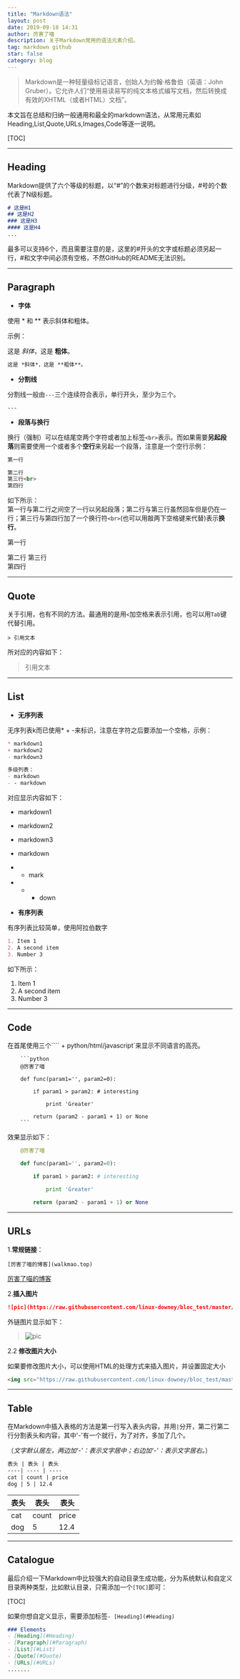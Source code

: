 ```yaml
---
title: "Markdown语法"
layout: post
date: 2019-09-18 14:31
author: 厉害了喵
description: 关于Markdown常用的语法元素介绍。
tag: markdown github
star: false
category: blog
---
```


> Markdown是一种轻量级标记语言，创始人为约翰·格鲁伯（英语：John Gruber）。它允许人们“使用易读易写的纯文本格式编写文档，然后转换成有效的XHTML（或者HTML）文档”。

本文旨在总结和归纳一般通用和最全的markdown语法，从常用元素如Heading,List,Quote,URLs,Images,Code等逐一说明。

[TOC]

---

## Heading

Markdown提供了六个等级的标题，以“#”的个数来对标题进行分级，#号的个数代表了N级标题。

```Markdown
# 这是H1
## 这是H2
### 这是H3
#### 这是H4  
...
```

最多可以支持6个，而且需要注意的是，这里的#开头的文字或标题必须另起一行，#和文字中间必须有空格，不然GitHub的README无法识别。

---

## Paragraph

- **字体**  

使用 * 和 ** 表示斜体和粗体。

示例：

这是 *斜体*，这是 **粗体**。

```Markdown
这是 *斜体*，这是 **粗体**。

```

- **分割线**

分割线一般由`---`三个连续符合表示，单行开头，至少为三个。

	---

- **段落与换行**

换行（强制）可以在结尾空两个字符或者加上标签`<br>`表示。而如果需要**另起段落**则需要使用一个或者多个**空行**来另起一个段落，注意是一个空行示例：

```Markdown
第一行

第二行
第三行<br>
第四行
```

如下所示：   
第一行与第二行之间空了一行以另起段落；第二行与第三行虽然回车但是仍在一行；第三行与第四行加了一个换行符`<br>`(也可以用敲两下空格键来代替)表示**换行**。

第一行

第二行
第三行  
第四行

---

## Quote 

关于引用，也有不同的方法。最通用的是用`<`加空格来表示引用，也可以用`Tab`键代替引用。

`> 引用文本`

所对应的内容如下：

> 引用文本

---

## List

- **无序列表**

无序列表k而已使用* + -来标识，注意在字符之后要添加一个空格，示例：

```Markdown
* markdown1
+ markdown2
- markdown3

多级列表：
- markdown
- - markdown
```

对应显示内容如下：

* markdown1
+ markdown2
- markdown3

- markdown
- - mark
- - - down

- **有序列表**

有序列表比较简单，使用阿拉伯数字

```Markdown
1. Item 1
2. A second item
3. Number 3
```

如下所示：

1. Item 1
2. A second item
3. Number 3

---

## Code

在首尾使用三个```` + python/html/javascript`来显示不同语言的高亮。

```
	```python
	@厉害了喵

	def func(param1='', param2=0):

		if param1 > param2: # interesting

			print 'Greater'

		return (param2 - param1 + 1) or None
	```
```

效果显示如下：

```Python
	@厉害了喵

	def func(param1='', param2=0):

		if param1 > param2: # interesting

			print 'Greater'

		return (param2 - param1 + 1) or None
```

---

## URLs

1.**常规链接**：

`[厉害了喵的博客](walkmao.top)`

[厉害了喵的博客](walkmao.top)

2.**插入图片**

```Markdown
![pic](https://raw.githubusercontent.com/linux-downey/bloc_test/master/picture/Makedown/Makedown.png)
```

外链图片显示如下：

> ![pic](https://raw.githubusercontent.com/linux-downey/bloc_test/master/picture/Makedown/Makedown.png)

2.2 **修改图片大小**

如果要修改图片大小，可以使用HTML的处理方式来插入图片，并设置固定大小

```HTML
<img src="https://raw.githubusercontent.com/linux-downey/bloc_test/master/picture/Makedown/Makedown.png" width="%50" height="%50" />
```

---

## Table

在Markdown中插入表格的方法是第一行写入表头内容，并用`|`分开，第二行第二行分割表头和内容，其中'-'有一个就行，为了对齐，多加了几个。

（*文字默认居左，两边加‘-’：表示文字居中；右边加‘-’：表示文字居右。*）

```markdown
表头 | 表头 | 表头
----| ---- | ----
cat | count | price
dog | 5 | 12.4
```

表头 | 表头 | 表头
----| ---- | ----
cat | count | price
dog | 5 | 12.4

---

## Catalogue

最后介绍一下Markdown中比较强大的自动目录生成功能，分为系统默认和自定义目录两种类型，比如默认目录，只需添加一个`[TOC]`即可：

[TOC]

如果你想自定义显示，需要添加标签`- [Heading](#Heading)`

```markdown
### Elements
- [Heading](#Heading)
- [Paragraph](#Paragraph)
- [List](#List)
- [Quote](#Quote)
- [URLs](#URLs)
.......
```